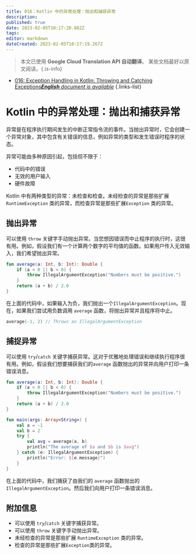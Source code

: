 ```yaml
---
title: 016：Kotlin 中的异常处理：抛出和捕获异常
description: 
published: true
date: 2023-02-05T10:17:20.882Z
tags: 
editor: markdown
dateCreated: 2023-02-05T10:17:19.267Z
---
```


> 本文已使用 **Google Cloud Translation API 自动翻译**。
某些文档最好以原文阅读。{.is-info}



- [016: Exception Handling in Kotlin: Throwing and Catching Exceptions***English** document is available*](/en/Knowledge-base/Kotlin/Learning/016-exception-handling-in-kotlin-throwing-and-catching-exceptions)
{.links-list}


# Kotlin 中的异常处理：抛出和捕获异常

异常是在程序执行期间发生的中断正常指令流的事件。当抛出异常时，它会创建一个异常对象，其中包含有关错误的信息，例如异常的类型和发生错误时程序的状态。

异常可能由多种原因引起，包括但不限于：

- 代码中的错误
- 无效的用户输入
- 硬件故障

Kotlin 中有两种类型的异常：未检查和检查。未经检查的异常是那些扩展```RuntimeException``` 类的异常，而检查异常是那些扩展```Exception``` 类的异常。

## 抛出异常

可以使用 ```throw``` 关键字手动抛出异常。当您想因错误而中止程序的执行时，这很有用。例如，假设我们有一个计算两个数字的平均值的函数。如果用户传入无效输入，我们希望抛出异常。

```kotlin
fun average(a: Int, b: Int): Double {
    if (a < 0 || b < 0) {
        throw IllegalArgumentException("Numbers must be positive.")
    }
    return (a + b) / 2.0
}
```

在上面的代码中，如果输入为负，我们抛出一个```IllegalArgumentException```。现在，如果我们尝试用负数调用 ```average``` 函数，将抛出异常并且程序将中止。

```kotlin
average(-1, 2) // Throws an IllegalArgumentException
```

## 捕捉异常

可以使用 ```try```/```catch``` 关键字捕获异常。这对于优雅地处理错误和继续执行程序很有用。例如，假设我们想要捕获我们的```average``` 函数抛出的异常并向用户打印一条错误消息。

```kotlin
fun average(a: Int, b: Int): Double {
    if (a < 0 || b < 0) {
        throw IllegalArgumentException("Numbers must be positive.")
    }
    return (a + b) / 2.0
}

fun main(args: Array<String>) {
    val a = -1
    val b = 2
    try {
        val avg = average(a, b)
        println("The average of $a and $b is $avg")
    } catch (e: IllegalArgumentException) {
        println("Error: ${e.message}")
    }
}
```

在上面的代码中，我们捕获了由我们的 ```average``` 函数抛出的 ```IllegalArgumentException```。然后我们向用户打印一条错误消息。

## 附加信息

- 可以使用 ```try```/```catch``` 关键字捕获异常。
- 可以使用 ```throw``` 关键字手动抛出异常。
- 未经检查的异常是那些扩展 ```RuntimeException``` 类的异常。
- 检查的异常是那些扩展```Exception```类的异常。